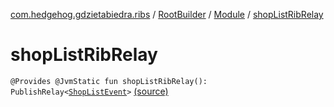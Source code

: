 [com.hedgehog.gdzietabiedra.ribs](../../index.md) / [RootBuilder](../index.md) / [Module](index.md) / [shopListRibRelay](./shop-list-rib-relay.md)

# shopListRibRelay

`@Provides @JvmStatic fun shopListRibRelay(): PublishRelay<`[`ShopListEvent`](../../../com.hedgehog.gdzietabiedra.ribs.bottomnav.shopslist/-shop-list-listener/-shop-list-event/index.md)`>` [(source)](https://github.com/asvid/GdzieTaBiedra/tree/master/app/src/main/java/com/hedgehog/gdzietabiedra/ribs/RootBuilder.kt#L108)
